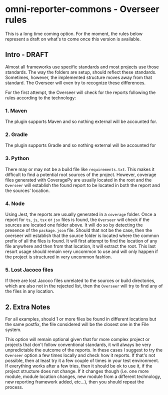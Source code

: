 # omni-reporter-commons - Overseer rules

This is a long time coming option. For the moment, the rules below represent a draft on what's to come once this version is available.

## Intro - DRAFT
 
Almost all frameworks use specific standards and most projects use those standards. The way the folders are setup, should reflect these standards. Sometimes, however, the implemented structure moves away from that standard. The Overseer will even try to recognize these differences.

For the first attempt, the Overseer will check for the reports following the rules according to the technology:

### 1. Maven

The plugin supports Maven and so nothing external will be accounted for.

### 2. Gradle

The plugin supports Gradle and so nothing external will be accounted for

### 3. Python

There may or may not be a build file like `requirements.txt`. This makes it difficult to find a potential root sources of the project.
However, coverage files generated with CoveragePy are usually located in the root and the `Overseer` will establish the found report to be located in both the report and the sources' location.

### 4. Node

Using Jest, the reports are usually generated in a `coverage` folder. Once a report for `ts`, `js`, `tsx` or `jsx` files is found, the `Overseer` will check if the sources are located one folder above. It will do so by detecting the presence of the `package.json` file. 
Should that not be the case, then the overseer will establish that the source folder is located where the common prefix of all the files is found. It will first attempt to find the location of any file anywhere and then from that location, it will extract the root.
This last resort usage should remain very uncommon to use and will only happen if the project is structured in very uncommon fashion.

### 5. Lost Jacoco files

If there are lost Jacoco files unrelated to the sources or build directories, which are also not in the rejected list, then the `Overseer` will try to find any of the files in any location.

## 2. Extra Notes
For all examples, should 1 or more files be found in different locations but the same postfix, the file considered will be the closest one in the File system.

This option will remain optional given that for more complex project or projects that don't follow conventional standards, it will always be very unpredictable the outcome of the reports. In these cases I suggest to try the `Overseer` option a few times locally and check how it reports.
If that's not possible, then at least try it a few couple of times in your test environment. If everything works after a few tries, then it should be ok to use it, if the project structure does not change. If it changes though (i.e. one more module, module location changes, new module from a different technology, new reporting framework added, etc...), then you should repeat the process.
